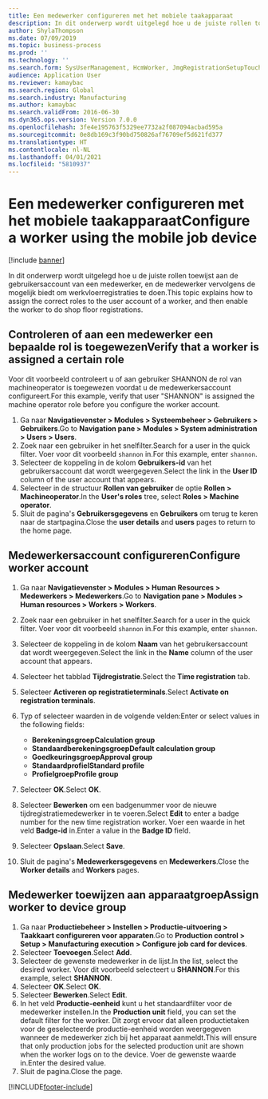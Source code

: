 ```yaml
---
title: Een medewerker configureren met het mobiele taakapparaat
description: In dit onderwerp wordt uitgelegd hoe u de juiste rollen toewijst aan de gebruikersaccount van een medewerker, en de medewerker vervolgens de mogelijk biedt om werkvloerregistraties te doen.
author: ShylaThompson
ms.date: 07/09/2019
ms.topic: business-process
ms.prod: ''
ms.technology: ''
ms.search.form: SysUserManagement, HcmWorker, JmgRegistrationSetupTouch, JmgRegistrationSetupAssignUsers
audience: Application User
ms.reviewer: kamaybac
ms.search.region: Global
ms.search.industry: Manufacturing
ms.author: kamaybac
ms.search.validFrom: 2016-06-30
ms.dyn365.ops.version: Version 7.0.0
ms.openlocfilehash: 3fe4e195763f5329ee7732a2f087094acbad595a
ms.sourcegitcommit: 0e8db169c3f90bd750826af76709ef5d621fd377
ms.translationtype: HT
ms.contentlocale: nl-NL
ms.lasthandoff: 04/01/2021
ms.locfileid: "5810937"
---
```

# <a name="configure-a-worker-using-the-mobile-job-device"></a><span data-ttu-id="b6169-103">Een medewerker configureren met het mobiele taakapparaat</span><span class="sxs-lookup"><span data-stu-id="b6169-103">Configure a worker using the mobile job device</span></span>

[!include [banner](../../includes/banner.md)]

<span data-ttu-id="b6169-104">In dit onderwerp wordt uitgelegd hoe u de juiste rollen toewijst aan de gebruikersaccount van een medewerker, en de medewerker vervolgens de mogelijk biedt om werkvloerregistraties te doen.</span><span class="sxs-lookup"><span data-stu-id="b6169-104">This topic explains how to assign the correct roles to the user account of a worker, and then enable the worker to do shop floor registrations.</span></span>

## <a name="verify-that-a-worker-is-assigned-a-certain-role"></a><span data-ttu-id="b6169-105">Controleren of aan een medewerker een bepaalde rol is toegewezen</span><span class="sxs-lookup"><span data-stu-id="b6169-105">Verify that a worker is assigned a certain role</span></span>

<span data-ttu-id="b6169-106">Voor dit voorbeeld controleert u of aan gebruiker SHANNON de rol van machineoperator is toegewezen voordat u de medewerkersaccount configureert.</span><span class="sxs-lookup"><span data-stu-id="b6169-106">For this example, verify that user "SHANNON" is assigned the machine operator role before you configure the worker account.</span></span>

1. <span data-ttu-id="b6169-107">Ga naar **Navigatievenster > Modules > Systeembeheer > Gebruikers > Gebruikers**.</span><span class="sxs-lookup"><span data-stu-id="b6169-107">Go to **Navigation pane > Modules > System administration > Users > Users**.</span></span>
2. <span data-ttu-id="b6169-108">Zoek naar een gebruiker in het snelfilter.</span><span class="sxs-lookup"><span data-stu-id="b6169-108">Search for a user in the quick filter.</span></span> <span data-ttu-id="b6169-109">Voer voor dit voorbeeld `shannon` in.</span><span class="sxs-lookup"><span data-stu-id="b6169-109">For this example, enter `shannon`.</span></span>
3. <span data-ttu-id="b6169-110">Selecteer de koppeling in de kolom **Gebruikers-id** van het gebruikersaccount dat wordt weergegeven.</span><span class="sxs-lookup"><span data-stu-id="b6169-110">Select the link in the **User ID** column of the user account that appears.</span></span>
4. <span data-ttu-id="b6169-111">Selecteer in de structuur **Rollen van gebruiker** de optie **Rollen > Machineoperator**.</span><span class="sxs-lookup"><span data-stu-id="b6169-111">In the **User's roles** tree, select **Roles > Machine operator**.</span></span>
5. <span data-ttu-id="b6169-112">Sluit de pagina's **Gebruikersgegevens** en **Gebruikers** om terug te keren naar de startpagina.</span><span class="sxs-lookup"><span data-stu-id="b6169-112">Close the **user details** and **users** pages to return to the home page.</span></span>

## <a name="configure-worker-account"></a><span data-ttu-id="b6169-113">Medewerkersaccount configureren</span><span class="sxs-lookup"><span data-stu-id="b6169-113">Configure worker account</span></span>
1. <span data-ttu-id="b6169-114">Ga naar **Navigatievenster > Modules > Human Resources > Medewerkers > Medewerkers**.</span><span class="sxs-lookup"><span data-stu-id="b6169-114">Go to **Navigation pane > Modules > Human resources > Workers > Workers**.</span></span>
2. <span data-ttu-id="b6169-115">Zoek naar een gebruiker in het snelfilter.</span><span class="sxs-lookup"><span data-stu-id="b6169-115">Search for a user in the quick filter.</span></span> <span data-ttu-id="b6169-116">Voer voor dit voorbeeld `shannon` in.</span><span class="sxs-lookup"><span data-stu-id="b6169-116">For this example, enter `shannon`.</span></span>
3. <span data-ttu-id="b6169-117">Selecteer de koppeling in de kolom **Naam** van het gebruikersaccount dat wordt weergegeven.</span><span class="sxs-lookup"><span data-stu-id="b6169-117">Select the link in the **Name** column of the user account that appears.</span></span>
4. <span data-ttu-id="b6169-118">Selecteer het tabblad **Tijdregistratie**.</span><span class="sxs-lookup"><span data-stu-id="b6169-118">Select the **Time registration** tab.</span></span>
5. <span data-ttu-id="b6169-119">Selecteer **Activeren op registratieterminals**.</span><span class="sxs-lookup"><span data-stu-id="b6169-119">Select **Activate on registration terminals**.</span></span>
6. <span data-ttu-id="b6169-120">Typ of selecteer waarden in de volgende velden:</span><span class="sxs-lookup"><span data-stu-id="b6169-120">Enter or select values in the following fields:</span></span>  

    - <span data-ttu-id="b6169-121">**Berekeningsgroep**</span><span class="sxs-lookup"><span data-stu-id="b6169-121">**Calculation group**</span></span>  
    - <span data-ttu-id="b6169-122">**Standaardberekeningsgroep**</span><span class="sxs-lookup"><span data-stu-id="b6169-122">**Default calculation group**</span></span>  
    - <span data-ttu-id="b6169-123">**Goedkeuringsgroep**</span><span class="sxs-lookup"><span data-stu-id="b6169-123">**Approval group**</span></span>  
    - <span data-ttu-id="b6169-124">**Standaardprofiel**</span><span class="sxs-lookup"><span data-stu-id="b6169-124">**Standard profile**</span></span>  
    - <span data-ttu-id="b6169-125">**Profielgroep**</span><span class="sxs-lookup"><span data-stu-id="b6169-125">**Profile group**</span></span>  

7. <span data-ttu-id="b6169-126">Selecteer **OK**.</span><span class="sxs-lookup"><span data-stu-id="b6169-126">Select **OK**.</span></span>
8. <span data-ttu-id="b6169-127">Selecteer **Bewerken** om een badgenummer voor de nieuwe tijdregistratiemedewerker in te voeren.</span><span class="sxs-lookup"><span data-stu-id="b6169-127">Select **Edit** to enter a badge number for the new time registration worker.</span></span> <span data-ttu-id="b6169-128">Voer een waarde in het veld **Badge-id** in.</span><span class="sxs-lookup"><span data-stu-id="b6169-128">Enter a value in the **Badge ID** field.</span></span>
9. <span data-ttu-id="b6169-129">Selecteer **Opslaan**.</span><span class="sxs-lookup"><span data-stu-id="b6169-129">Select **Save**.</span></span>
10. <span data-ttu-id="b6169-130">Sluit de pagina's **Medewerkersgegevens** en **Medewerkers**.</span><span class="sxs-lookup"><span data-stu-id="b6169-130">Close the **Worker details** and **Workers** pages.</span></span>

## <a name="assign-worker-to-device-group"></a><span data-ttu-id="b6169-131">Medewerker toewijzen aan apparaatgroep</span><span class="sxs-lookup"><span data-stu-id="b6169-131">Assign worker to device group</span></span>
1. <span data-ttu-id="b6169-132">Ga naar **Productiebeheer > Instellen > Productie-uitvoering > Taakkaart configureren voor apparaten**.</span><span class="sxs-lookup"><span data-stu-id="b6169-132">Go to **Production control > Setup > Manufacturing execution > Configure job card for devices**.</span></span>
2. <span data-ttu-id="b6169-133">Selecteer **Toevoegen**.</span><span class="sxs-lookup"><span data-stu-id="b6169-133">Select **Add**.</span></span>
3. <span data-ttu-id="b6169-134">Selecteer de gewenste medewerker in de lijst.</span><span class="sxs-lookup"><span data-stu-id="b6169-134">In the list, select the desired worker.</span></span> <span data-ttu-id="b6169-135">Voor dit voorbeeld selecteert u **SHANNON**.</span><span class="sxs-lookup"><span data-stu-id="b6169-135">For this example, select **SHANNON**.</span></span>
4. <span data-ttu-id="b6169-136">Selecteer **OK**.</span><span class="sxs-lookup"><span data-stu-id="b6169-136">Select **OK**.</span></span>
5. <span data-ttu-id="b6169-137">Selecteer **Bewerken**.</span><span class="sxs-lookup"><span data-stu-id="b6169-137">Select **Edit**.</span></span>
6. <span data-ttu-id="b6169-138">In het veld **Productie-eenheid** kunt u het standaardfilter voor de medewerker instellen.</span><span class="sxs-lookup"><span data-stu-id="b6169-138">In the **Production unit** field, you can set the default filter for the worker.</span></span> <span data-ttu-id="b6169-139">Dit zorgt ervoor dat alleen productietaken voor de geselecteerde productie-eenheid worden weergegeven wanneer de medewerker zich bij het apparaat aanmeldt.</span><span class="sxs-lookup"><span data-stu-id="b6169-139">This will ensure that only production jobs for the selected production unit are shown when the worker logs on to the device.</span></span> <span data-ttu-id="b6169-140">Voer de gewenste waarde in.</span><span class="sxs-lookup"><span data-stu-id="b6169-140">Enter the desired value.</span></span>
7. <span data-ttu-id="b6169-141">Sluit de pagina.</span><span class="sxs-lookup"><span data-stu-id="b6169-141">Close the page.</span></span>



[!INCLUDE[footer-include](../../../includes/footer-banner.md)]
